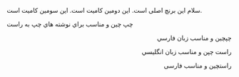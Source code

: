 سلام این برنچ اصلی است.
این دومین کامیت است.
این سومین کامیت است.
<p>چپ چين و مناسب براي نوشته هاي چپ به راست</p>
<p dir="rtl">چپچين و مناسب زبان فارسي</p>
<p align="right">راست چپن و مناسب زبان انگليسي</p>
<p dir="rtl" align="right">راستچین و مناسب فارسی</p>
